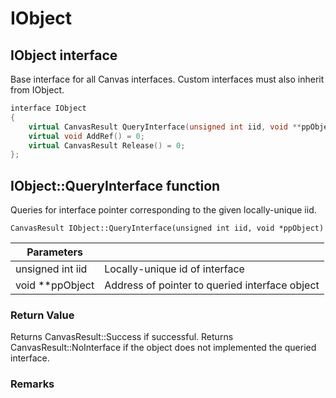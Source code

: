 # IObject

## IObject interface
Base interface for all Canvas interfaces.  Custom interfaces must also inherit from IObject.

```c++
interface IObject
{
    virtual CanvasResult QueryInterface(unsigned int iid, void **ppObject) = 0;
    virtual void AddRef() = 0;
    virtual CanvasResult Release() = 0;
};
```

## IObject::QueryInterface function
Queries for interface pointer corresponding to the given locally-unique iid.

```
CanvasResult IObject::QueryInterface(unsigned int iid, void *ppObject)
```

| Parameters | |
|---|---|
| unsigned int iid | Locally-unique id of interface |
| void **ppObject | Address of pointer to queried interface object |

### Return Value
Returns CanvasResult::Success if successful.  Returns CanvasResult::NoInterface if the object does not implemented the queried interface.

### Remarks


